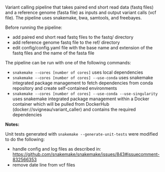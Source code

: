 Variant calling pipeline that takes paired end short read data (fastq files) and a reference genome (fasta file) as inputs and output variant calls (vcf file).
The pipeline uses snakemake, bwa, samtools, and freebayes.

Before running the pipeline:
- add paired end short read fastq files to the fastq/ directory
- add reference genome fastq file to the ref/ directory 
- edit config/config.yaml file with the base name and extension of the fastq files and the name of the fasta file 

The pipeline can be run with one of the following commands:
- `snakemake --cores [number of cores]` uses local dependencies
- `snakemake --cores [number of cores] --use-conda` uses snakemake integrated package management to fetch dependencies from conda repository and create self-contained environments
- `snakemake --cores [number of cores] --use-conda --use-singularity` uses snakemake integrated package management within a Docker container which will be pulled from DockerHub (docker://svigneau/variant_caller) and contains the required dependencies

**Notes:**

Unit tests generated with `snakemake --generate-unit-tests` were modified to do the following:
- handle config and log files as described in: https://github.com/snakemake/snakemake/issues/843#issuecomment-832566353
- remove date line from vcf files
